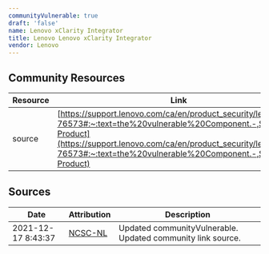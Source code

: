 ```yaml
---
communityVulnerable: true
draft: 'false'
name: Lenovo xClarity Integrator
title: Lenovo Lenovo xClarity Integrator
vendor: Lenovo
---
```



## Community Resources
| Resource | Link |
| --- | --- |
| source | [https://support.lenovo.com/ca/en/product_security/len-76573#:~:text=the%20vulnerable%20Component.-,Software,-Product](https://support.lenovo.com/ca/en/product_security/len-76573#:~:text=the%20vulnerable%20Component.-,Software,-Product) |


## Sources
| Date | Attribution | Description |
| --- | --- | --- |
| 2021-12-17 8:43:37 | [NCSC-NL](https://github.com/NCSC-NL/log4shell/blob/main/software/README.md) | Updated communityVulnerable. Updated community link source.  |
